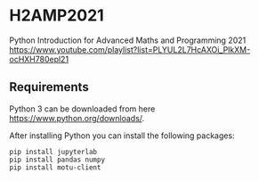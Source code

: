 # H2AMP2021
Python Introduction for Advanced Maths and Programming 2021
https://www.youtube.com/playlist?list=PLYUL2L7HcAXOi_PlkXM-ocHXH780epl21


## Requirements

Python 3 can be downloaded from here https://www.python.org/downloads/.

After installing Python you can install the following packages:

``` 
pip install jupyterlab
pip install pandas numpy 
pip install motu-client 
```

